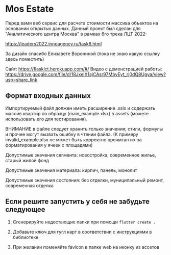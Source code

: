 # Mos Estate

Перед вами веб сервис для расчета стоимости массива объектов на основании открытых данных. Данный проект был сделан для "Аналитического центра Москва" в рамках 6го трека ЛЦТ 2022:

https://leaders2022.innoagency.ru/task6.html

За дизайн спасибо Елизавете Ворониной (пока не знаю какую ссылку здесь поместить)

Сайт: https://flasklct.herokuapp.com/#/
Видео с демонстрацией работы: https://drive.google.com/file/d/18JxelX1ajCAsr97MbvEyt_rj0dQ8Ugya/view?usp=share_link

## Формат входных данных

Импортируемый файл должен иметь расширение .xslx и содержать массив квартир по образцу (main_example.xlsx) в assets (можете использовать его для тестирования). 

ВНИМАНИЕ в файле следует хранить только значения; стили, формулы и прочее могут вызвать ошибку в чтении файла. (К примеру invalid_example.xlsx не может быть корректно прочмтан из-за форматирования у ячеек с площадями)

Допустимые значения сегмента: новостройка, современное жилье, старый жилой фонд

Допустимые значения материала: кирпич, панель, монолит

Допустимые значения состояния: без отделки, муниципальный ремонт, современная отделка

## Если решите запустить у себя не забудьте следующее

1) Сгенерируйте недостающие папки при помощи `flutter create .`

2) Добавьте ключ для гугл карт в соответствии с инструкциями в библиотеке

3) При желании поменяйте favicon в папке web на иконку из ассетов
